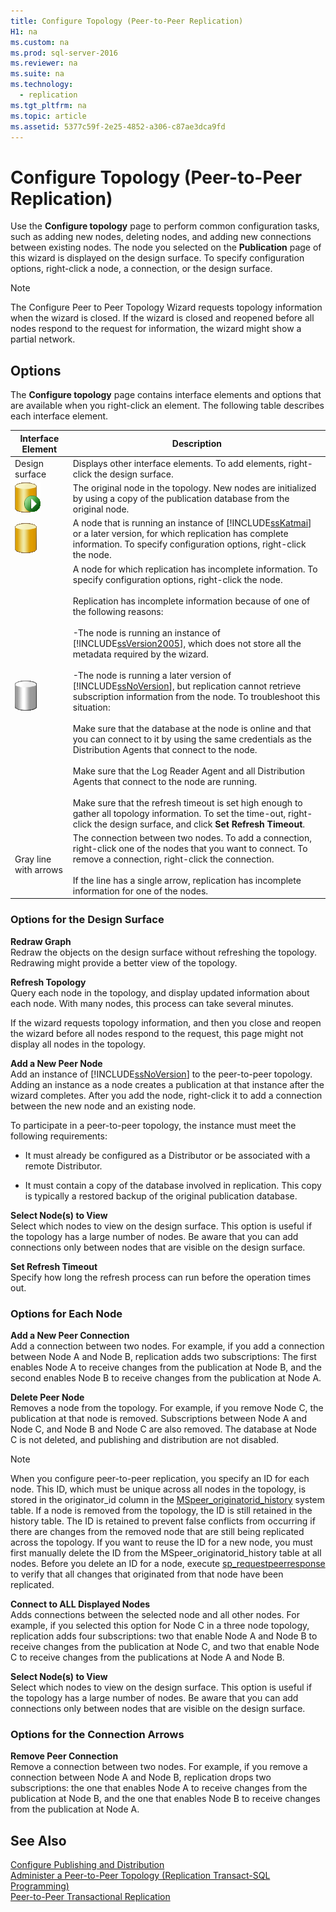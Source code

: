 ```yaml
---
title: Configure Topology (Peer-to-Peer Replication)
H1: na
ms.custom: na
ms.prod: sql-server-2016
ms.reviewer: na
ms.suite: na
ms.technology: 
  - replication
ms.tgt_pltfrm: na
ms.topic: article
ms.assetid: 5377c59f-2e25-4852-a306-c87ae3dca9fd
---
```

# Configure Topology (Peer-to-Peer Replication)
  Use the **Configure topology** page to perform common configuration tasks, such as adding new nodes, deleting nodes, and adding new connections between existing nodes. The node you selected on the **Publication** page of this wizard is displayed on the design surface. To specify configuration options, right-click a node, a connection, or the design surface.  
  
> [!NOTE]  
>  The Configure Peer to Peer Topology Wizard requests topology information when the wizard is closed. If the wizard is closed and reopened before all nodes respond to the request for information, the wizard might show a partial network.  
  
## Options  
 The **Configure topology** page contains interface elements and options that are available when you right-click an element. The following table describes each interface element.  
  
|Interface Element|Description|  
|-----------------------|-----------------|  
|Design surface|Displays other interface elements. To add elements, right-click the design surface.|  
|![The first node in a topology](../../Topics/TopicNameNotContainA/media/p2pwizard_firstnode.gif "p2pwizard_firstnode")|The original node in the topology. New nodes are initialized by using a copy of the publication database from the original node.|  
|![A node for which we have complete information](../../Topics/TopicNameNotContainA/media/p2pwizard_complete.gif "p2pwizard_complete")|A node that is running an instance of [!INCLUDE[ssKatmai](../../Topics/TopicNameContainA/includes/ssKatmai_md.md)] or a later version, for which replication has complete information. To specify configuration options, right-click the node.|  
|![A node for which we have incomplete information](../../Topics/TopicNameNotContainA/media/p2pwizard_incomplete.gif "p2pwizard_incomplete")|A node for which replication has incomplete information. To specify configuration options, right-click the node.<br /><br /> Replication has incomplete information because of one of the following reasons:<br /><br /> -The node is running an instance of [!INCLUDE[ssVersion2005](../../Topics/TopicNameContainA/includes/ssVersion2005_md.md)], which does not store all the metadata required by the wizard.<br /><br /> -The node is running a later version of [!INCLUDE[ssNoVersion](../../Topics/TopicNameContainA/includes/ssNoVersion_md.md)], but replication cannot retrieve subscription information from the node. To troubleshoot this situation:<br /><br /> Make sure that the database at the node is online and that you can connect to it by using the same credentials as the Distribution Agents that connect to the node.<br /><br /> Make sure that the Log Reader Agent and all Distribution Agents that connect to the node are running.<br /><br /> Make sure that the refresh timeout is set high enough to gather all topology information. To set the time-out, right-click the design surface, and click **Set Refresh Timeout**.|  
|Gray line with arrows|The connection between two nodes. To add a connection, right-click one of the nodes that you want to connect. To remove a connection, right-click the connection.<br /><br /> If the line has a single arrow, replication has incomplete information for one of the nodes.|  
  
### Options for the Design Surface  
 **Redraw Graph**  
 Redraw the objects on the design surface without refreshing the topology. Redrawing might provide a better view of the topology.  
  
 **Refresh Topology**  
 Query each node in the topology, and display updated information about each node. With many nodes, this process can take several minutes.  
  
 If the wizard requests topology information, and then you close and reopen the wizard before all nodes respond to the request, this page might not display all nodes in the topology.  
  
 **Add a New Peer Node**  
 Add an instance of [!INCLUDE[ssNoVersion](../../Topics/TopicNameContainA/includes/ssNoVersion_md.md)] to the peer-to-peer topology. Adding an instance as a node creates a publication at that instance after the wizard completes. After you add the node, right-click it to add a connection between the new node and an existing node.  
  
 To participate in a peer-to-peer topology, the instance must meet the following requirements:  
  
-   It must already be configured as a Distributor or be associated with a remote Distributor.  
  
-   It must contain a copy of the database involved in replication. This copy is typically a restored backup of the original publication database.  
  
 **Select Node(s) to View**  
 Select which nodes to view on the design surface. This option is useful if the topology has a large number of nodes. Be aware that you can add connections only between nodes that are visible on the design surface.  
  
 **Set Refresh Timeout**  
 Specify how long the refresh process can run before the operation times out.  
  
### Options for Each Node  
 **Add a New Peer Connection**  
 Add a connection between two nodes. For example, if you add a connection between Node A and Node B, replication adds two subscriptions: The first enables Node A to receive changes from the publication at Node B, and the second enables Node B to receive changes from the publication at Node A.  
  
 **Delete Peer Node**  
 Removes a node from the topology. For example, if you remove Node C, the publication at that node is removed. Subscriptions between Node A and Node C, and Node B and Node C are also removed. The database at Node C is not deleted, and publishing and distribution are not disabled.  
  
> [!NOTE]  
>  When you configure peer-to-peer replication, you specify an ID for each node. This ID, which must be unique across all nodes in the topology, is stored in the originator_id column in the [MSpeer_originatorid_history](../Topic/MSpeer_originatorid_history%20\(Transact-SQL\).md) system table. If a node is removed from the topology, the ID is still retained in the history table. The ID is retained to prevent false conflicts from occurring if there are changes from the removed node that are still being replicated across the topology. If you want to reuse the ID for a new node, you must first manually delete the ID from the MSpeer_originatorid_history table at all nodes. Before you delete an ID for a node, execute [sp_requestpeerresponse](../Topic/sp_requestpeerresponse%20\(Transact-SQL\).md) to verify that all changes that originated from that node have been replicated.  
  
 **Connect to ALL Displayed Nodes**  
 Adds connections between the selected node and all other nodes. For example, if you selected this option for Node C in a three node topology, replication adds four subscriptions: two that enable Node A and Node B to receive changes from the publication at Node C, and two that enable Node C to receive changes from the publications at Node A and Node B.  
  
 **Select Node(s) to View**  
 Select which nodes to view on the design surface. This option is useful if the topology has a large number of nodes. Be aware that you can add connections only between nodes that are visible on the design surface.  
  
### Options for the Connection Arrows  
 **Remove Peer Connection**  
 Remove a connection between two nodes. For example, if you remove a connection between Node A and Node B, replication drops two subscriptions: the one that enables Node A to receive changes from the publication at Node B, and the one that enables Node B to receive changes from the publication at Node A.  
  
## See Also  
 [Configure Publishing and Distribution](../../Topics/TopicNameNotContainA/Configure-Publishing-and-Distribution.md)   
 [Administer a Peer-to-Peer Topology &#40;Replication Transact-SQL Programming&#41;](../../Topics/TopicNameContainA/Administer-a-Peer-to-Peer-Topology--Replication-Transact-SQL-Programming-.md)   
 [Peer-to-Peer Transactional Replication](../../Topics/TopicNameNotContainA/Peer-to-Peer-Transactional-Replication.md)  
  
  